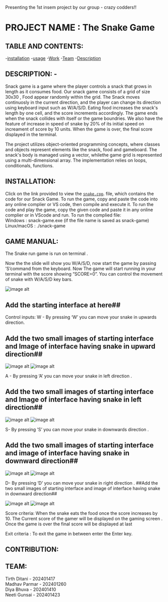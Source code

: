 Presenting the 1st insem project by our group - crazy codders!!
 # PROJECT NAME : The Snake Game


## TABLE AND CONTENTS:
-[installation](#installation)
-[usage](#usage)
-[Work](#Work)
-[Team](#Team)
-[Description](#Description)
## DESCRIPTION: -
Snack game is a game where the player controls a snack that grows in length as it consumes food. Our snack game consists of a grid of size 30x30 , Food appear randomly within the grid. The Snack moves continuosly in the current direction, and the player can change its direction using keyboard input such as W/A/S/D. Eating food increases the snack's length by one cell, and the score increments accordingly. The game ends when the snack collides with itself or the game boundries. We also have the feature of increase in speed of snake by 20% of its initial speed on increament of score by 10 units. When the game is over, the final score displayed in the terminal.


The project utilizes object-oriented programming concepts, where classes and objects represent elements like the snack, food and gameboard. The snack's body is managed using a vector, whilethe game grid is represented using a multi-dimensional array. The implementation relies on loops, conditionals, functions. 
 
## INSTALLATION:
Click on the link provided to view the
[`snake.cpp`](./snake.cpp). file, which contains the code for our Snack Game. To run the game, copy and paste the code into any online complier or VS code, then compile and execute it.
To run the code and play the game, copy the given code and paste it in any online complier or in VScode and run.
To run the complied file: <br>
Windows : snack-game.exe (if the file name is saved as snack-game)<br>
Linux/macOS : ./snack-game<br>


## GAME MANUAL: 
The Snake run game is run on terminal . 

Now the the slide will show you W/A/S/D, now start the game by passing  ’S’command from the keyboard. Now  The game will start running in your terminal with the score showing “SCORE=0”. You can control the movement of snake with W/A/S/D key bars.

![image alt](https://github.com/madhav-p-11/project-/blob/main/Screenshot%202025-02-03%20170606.png)                                                         


## Add the starting interface at here##
Control inputs:
W - By pressing ‘W’ you can move your snake  in upwards direction.
## Add the two small images of starting interface and Image of interface having snake in upward direction##

![image alt]()
![image alt](https://github.com/madhav-p-11/project-/blob/main/Screenshot%202025-02-03%20170606.png)

A - By pressing ‘A’ you can move your snake in left direction .
## Add the two small images of starting interface and Image of interface having snake in left direction##


![image alt](https://github.com/madhav-p-11/project-/blob/main/Screenshot%202025-02-03%20170606.png)
![image alt]()


S- By pressing ’S’ you can move your snake in downwards direction .
## Add the two small images of starting interface and image of interface having snake in downward direction##

![image alt](https://github.com/madhav-p-11/project-/blob/main/Screenshot%202025-02-03%20170606.png)
![image alt]()



D- By pressing ‘D’ you can move your snake in right direction .
##Add the two small images of starting interface and image of interface having snake in downward direction##

![image alt](https://github.com/madhav-p-11/project-/blob/main/Screenshot%202025-02-03%20170606.png)
![image alt]()


Score criteria:
When the snake eats the food once the score increases by 10.  The Current  score of the gamer  will be displayed on the gaming screen . Once the game is over the final score will be displayed at last

Exit  criteria :
To exit the game in between enter the Enter key.

## CONTRIBUTION:


## TEAM:
 Tirth Ditani  - 202401417<br>
 Madhav Parmar - 202401260<br>
 Diya Bhuva    - 202401410<br>
 Neeti Gunsai  - 202401423<br>
